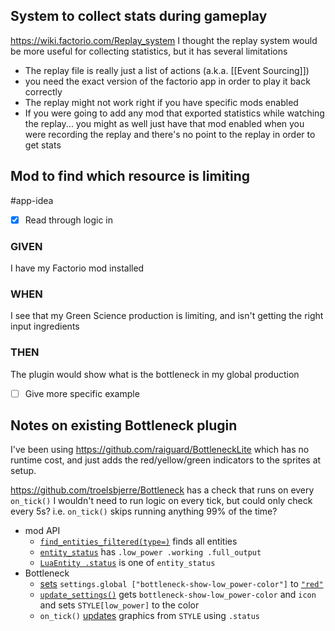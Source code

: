 ## System to collect stats during gameplay
https://wiki.factorio.com/Replay_system
I thought the replay system would be more useful for collecting statistics, but it has several limitations 
- The replay file is really just a list of actions (a.k.a. [[Event Sourcing]])
- you need the exact version of the factorio app in order to play it back correctly 
- The replay might not work right if you have specific mods enabled
- If you were going to add any mod that exported statistics while watching the replay... you might as well just have that mod enabled when you were recording the replay and there's no point to the replay in order to get stats

## Mod to find which resource is limiting
#app-idea 
- [x] Read through logic in 

### GIVEN
I have my Factorio mod installed
### WHEN
I see that my Green Science production is limiting, and isn't getting the right input ingredients
### THEN
The plugin would show what is the bottleneck in my global production
- [ ] Give more specific example

## Notes on existing Bottleneck plugin
I've been using https://github.com/raiguard/BottleneckLite which has no runtime cost, and just adds the red/yellow/green indicators to the sprites at setup.

https://github.com/troelsbjerre/Bottleneck has a check that runs on every `on_tick()` 
I wouldn't need to run logic on every tick, but could only check every 5s? i.e. `on_tick()` skips running anything 99% of the time?

- mod API
	-  [`find_entities_filtered(type=)`](https://lua-api.factorio.com/stable/classes/LuaSurface.html#find_entities_filtered) finds all entities
	- [`entity_status`](https://lua-api.factorio.com/stable/defines.html#defines.entity_status) has `.low_power .working .full_output` 
	- [`LuaEntity .status`](https://lua-api.factorio.com/stable/classes/LuaEntity.html#status)  is one of `entity_status`
- Bottleneck 
	- [sets](https://github.com/troelsbjerre/Bottleneck/blob/5826c545cfcc5f5f772f03f64938e4983f9f900e/settings.lua#L194) `settings.global ["bottleneck-show-low_power-color"]` to [`"red"`](https://github.com/troelsbjerre/Bottleneck/blob/5826c545cfcc5f5f772f03f64938e4983f9f900e/settings.lua#L175) 
	- [`update_settings()`](https://github.com/troelsbjerre/Bottleneck/blob/5826c545cfcc5f5f772f03f64938e4983f9f900e/control.lua#L212) gets `bottleneck-show-low_power-color`  and `icon` and sets `STYLE[low_power]` to the color
	- `on_tick()` [updates](https://github.com/troelsbjerre/Bottleneck/blob/5826c545cfcc5f5f772f03f64938e4983f9f900e/control.lua#L183) graphics from `STYLE` using `.status`
